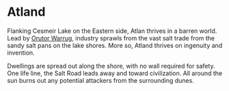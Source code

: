 # Atland
Flanking Cesmeir Lake on the Eastern side, Atlan thrives in a barren world.  Lead by [Orutor Warrug](#OrutorWarrug), industry sprawls from the vast salt trade from the sandy salt pans on the lake shores.   More so, Atland thrives on ingenuity and invention.

Dwellings are spread out along the shore, with no wall required for safety.  One life line, the Salt Road leads away and toward civilization.  All around the sun burns out any potential attackers from the surrounding dunes.